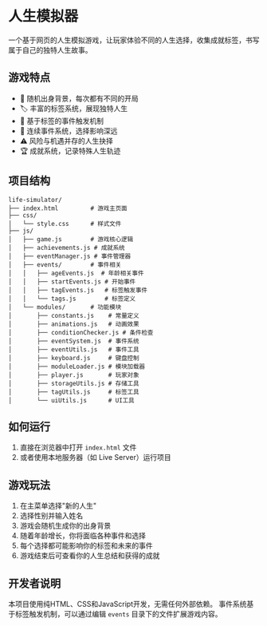 # 人生模拟器

一个基于网页的人生模拟游戏，让玩家体验不同的人生选择，收集成就标签，书写属于自己的独特人生故事。

## 游戏特点

- 🎲 随机出身背景，每次都有不同的开局
- 🏷️ 丰富的标签系统，展现独特人生
- 📖 基于标签的事件触发机制
- 🔗 连续事件系统，选择影响深远
- ⚠️ 风险与机遇并存的人生抉择
- 🏆 成就系统，记录特殊人生轨迹

## 项目结构

```
life-simulator/
├── index.html         # 游戏主页面
├── css/
│   └── style.css      # 样式文件
├── js/
│   ├── game.js        # 游戏核心逻辑
│   ├── achievements.js # 成就系统
│   ├── eventManager.js # 事件管理器
│   ├── events/        # 事件相关
│   │   ├── ageEvents.js  # 年龄相关事件
│   │   ├── startEvents.js # 开始事件
│   │   ├── tagEvents.js   # 标签触发事件
│   │   └── tags.js        # 标签定义
│   └── modules/       # 功能模块
│       ├── constants.js    # 常量定义
│       ├── animations.js   # 动画效果
│       ├── conditionChecker.js # 条件检查
│       ├── eventSystem.js  # 事件系统
│       ├── eventUtils.js   # 事件工具
│       ├── keyboard.js     # 键盘控制
│       ├── moduleLoader.js # 模块加载器
│       ├── player.js       # 玩家对象
│       ├── storageUtils.js # 存储工具
│       ├── tagUtils.js     # 标签工具
│       └── uiUtils.js      # UI工具
```
## 如何运行

1. 直接在浏览器中打开 `index.html` 文件
2. 或者使用本地服务器（如 Live Server）运行项目

## 游戏玩法

1. 在主菜单选择"新的人生"
2. 选择性别并输入姓名
3. 游戏会随机生成你的出身背景
4. 随着年龄增长，你将面临各种事件和选择
5. 每个选择都可能影响你的标签和未来的事件
6. 游戏结束后可查看你的人生总结和获得的成就

## 开发者说明

本项目使用纯HTML、CSS和JavaScript开发，无需任何外部依赖。
事件系统基于标签触发机制，可以通过编辑 `events` 目录下的文件扩展游戏内容。 


